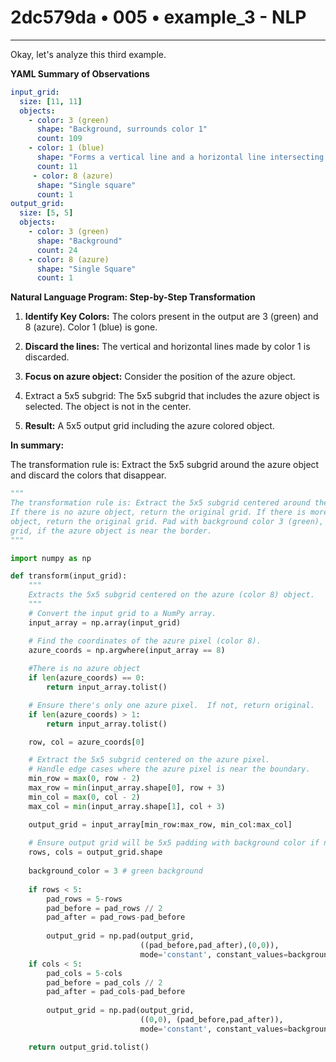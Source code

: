 # 2dc579da • 005 • example_3 - NLP

---
Okay, let's analyze this third example.

**YAML Summary of Observations**

```yaml
input_grid:
  size: [11, 11]
  objects:
    - color: 3 (green)
      shape: "Background, surrounds color 1"
      count: 109
    - color: 1 (blue)
      shape: "Forms a vertical line and a horizontal line intersecting in the middle"
      count: 11
     - color: 8 (azure)
      shape: "Single square"
      count: 1
output_grid:
  size: [5, 5]
  objects:
    - color: 3 (green)
      shape: "Background"
      count: 24
    - color: 8 (azure)
      shape: "Single Square"
      count: 1
```

**Natural Language Program: Step-by-Step Transformation**

1.  **Identify Key Colors:** The colors present in the output are 3 (green) and 8 (azure). Color 1 (blue) is gone.

2. **Discard the lines:** The vertical and horizontal lines made by color 1 is discarded.

3.  **Focus on azure object:** Consider the position of the azure object.

4. Extract a 5x5 subgrid: The 5x5 subgrid that includes the azure object is selected. The object is not in the center.

5. **Result:** A 5x5 output grid including the azure colored object.

**In summary:**

The transformation rule is: Extract the 5x5 subgrid around the azure object and discard the colors that disappear.

```python
"""
The transformation rule is: Extract the 5x5 subgrid centered around the azure object.
If there is no azure object, return the original grid. If there is more than one azure
object, return the original grid. Pad with background color 3 (green), to get a 5x5
grid, if the azure object is near the border.
"""

import numpy as np

def transform(input_grid):
    """
    Extracts the 5x5 subgrid centered on the azure (color 8) object.
    """
    # Convert the input grid to a NumPy array.
    input_array = np.array(input_grid)

    # Find the coordinates of the azure pixel (color 8).
    azure_coords = np.argwhere(input_array == 8)
    
    #There is no azure object
    if len(azure_coords) == 0:
        return input_array.tolist()

    # Ensure there's only one azure pixel.  If not, return original.
    if len(azure_coords) > 1:
        return input_array.tolist()

    row, col = azure_coords[0]

    # Extract the 5x5 subgrid centered on the azure pixel.
    # Handle edge cases where the azure pixel is near the boundary.
    min_row = max(0, row - 2)
    max_row = min(input_array.shape[0], row + 3)
    min_col = max(0, col - 2)
    max_col = min(input_array.shape[1], col + 3)

    output_grid = input_array[min_row:max_row, min_col:max_col]
    
    # Ensure output grid will be 5x5 padding with background color if needed
    rows, cols = output_grid.shape
    
    background_color = 3 # green background
    
    if rows < 5:
        pad_rows = 5-rows
        pad_before = pad_rows // 2
        pad_after = pad_rows-pad_before
        
        output_grid = np.pad(output_grid, 
                             ((pad_before,pad_after),(0,0)),
                             mode='constant', constant_values=background_color)
    if cols < 5:
        pad_cols = 5-cols
        pad_before = pad_cols // 2
        pad_after = pad_cols-pad_before
        
        output_grid = np.pad(output_grid, 
                             ((0,0), (pad_before,pad_after)),
                             mode='constant', constant_values=background_color)

    return output_grid.tolist()
```

